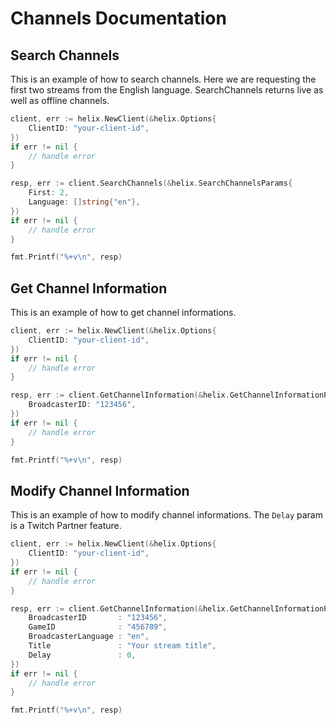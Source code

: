 # Channels Documentation

## Search Channels

This is an example of how to search channels. Here we are requesting the first two streams from the English language. SearchChannels returns live as well as offline channels.

```go
client, err := helix.NewClient(&helix.Options{
    ClientID: "your-client-id",
})
if err != nil {
    // handle error
}

resp, err := client.SearchChannels(&helix.SearchChannelsParams{
    First: 2,
    Language: []string{"en"},
})
if err != nil {
    // handle error
}

fmt.Printf("%+v\n", resp)
```

## Get Channel Information

This is an example of how to get channel informations.

```go
client, err := helix.NewClient(&helix.Options{
    ClientID: "your-client-id",
})
if err != nil {
    // handle error
}

resp, err := client.GetChannelInformation(&helix.GetChannelInformationParams{
    BroadcasterID: "123456",
})
if err != nil {
    // handle error
}

fmt.Printf("%+v\n", resp)
```

## Modify Channel Information

This is an example of how to modify channel informations.
The `Delay` param is a Twitch Partner feature.

```go
client, err := helix.NewClient(&helix.Options{
    ClientID: "your-client-id",
})
if err != nil {
    // handle error
}

resp, err := client.GetChannelInformation(&helix.GetChannelInformationParams{
    BroadcasterID       : "123456",
    GameID              : "456789",
    BroadcasterLanguage : "en",
    Title               : "Your stream title",
    Delay               : 0,
})
if err != nil {
    // handle error
}

fmt.Printf("%+v\n", resp)
```
